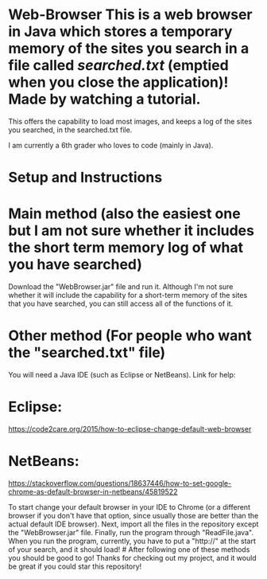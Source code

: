 # Web-Browser This is a web browser in Java which stores a temporary memory of the sites you search in a file called _searched.txt_ (emptied when you close the application)! Made by watching a tutorial. 

This offers the capability to load most images, and keeps a log of the sites you searched, in the searched.txt file. 

I am currently a 6th grader who loves to code (mainly in Java). 
# Setup and Instructions 

# Main method (also the easiest one but I am not sure whether it includes the short term memory log of what you have searched)

Download the "WebBrowser.jar" file and run it.
Although I'm not sure whether it will include the capability for a short-term memory of the sites that you have searched, you can still access all of the functions of it. 

# Other method (For people who want the "searched.txt" file) 

You will need a Java IDE (such as Eclipse or NetBeans). Link for help: 

# Eclipse:
https://code2care.org/2015/how-to-eclipse-change-default-web-browser

# NetBeans:
https://stackoverflow.com/questions/18637446/how-to-set-google-chrome-as-default-browser-in-netbeans/45819522

To start change your default browser in your IDE to Chrome (or a different browser if you don't have that option, since usually those are better than the actual default IDE browser). Next, import all the files in the repository except the "WebBrowser.jar" file. Finally, run the program through "ReadFile.java". When you run the program, currently, you have to put a "http://" at the start of your search, and it should load! # After following one of these methods you should be good to go! Thanks for checking out my project, and it would be great if you could star this repository!
